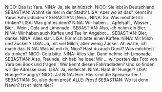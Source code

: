 NICO:
Das ist Yara.
NINA:
Ja, sie ist hübsch.
NICO:
Sie lebt in Deutschland.
SEBASTIAN:
Wohnt sie hier in der Stadt?
LISA:
Aber wo ist das? Kennt ihr Yaras Fahrradladen ?
SEBASTIAN:
[Nein.]
NINA:
So. Was möchtet ihr trinken?
LISA:
Was gibt es denn?
NINA:
Wir haben … Apfelsaft , Wasser , Bier , Wein , Cola und Limonade .
SEBASTIAN:
Also, ich nehm ein Bier.
NINA:
Wir haben auch Kaffee und Tee im Angebot …
SEBASTIAN:
Bier, danke.
NINA:
Alles klar.
LISA:
Für mich bitte einen Kaffee.
NINA:
Mit Milch und Zucker ?
LISA:
Ja, mit viel Milch, aber wenig Zucker. Ah warte, ich mach das.
NINA:
Was ist mit dir, Nico? Hast du auch Durst? Was möchtest du trinken?
NICO:
Cola bitte.
NINA:
Alles klar. Dann nehme ich Limonade.
SEBASTIAN:
Also, Freunde, ich hab ’ne Idee! Wir … wir posten das Foto von Yara bei Book und fragen : Wer kennt diesen Fahrradladen? Und so finden wir die Adresse raus.
LISA:
Ja, vielleicht.
NINA:
Habt ihr Hunger?
LISA:
Hunger? Hungry?
NICO: 
Ja!
NINA:
Hier.
Hier sind die Speisekarten !
SEBASTIAN:
So, also dann prost!
ALLE:
Prost!
SEBASTIAN:
Wo ist denn Nawin? Ist er nicht hier?
